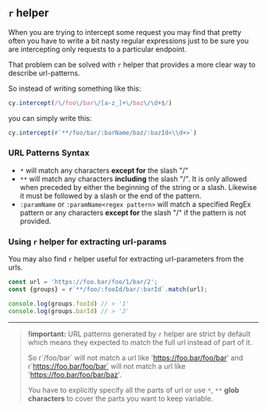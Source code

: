 ## `r` helper
When you are trying to intercept some request you may find that pretty often 
you have to write a bit nasty regular expressions just to be sure 
you are intercepting only requests to a particular endpoint. 

That problem can be solved with `r` helper that provides a more clear way 
to describe url-patterns.

So instead of writing something like this:
```ts
cy.intercept(/\/foo\/bar\/[a-z_]+\/baz\/\d+$/)
```
you can simply write this:
```ts
cy.intercept(r`**/foo/bar/:barName/baz/:bazId<\\d+>`)
```

### URL Patterns Syntax
- `*` will match any characters **except for** the slash "/"
- `**` will match any characters **including** the slash "/". 
It is only allowed when preceded by either the beginning of the string or a slash. 
Likewise it must be followed by a slash or the end of the pattern.
- `:paramName` or `:paramName<regex pattern>` will match a specified RegEx pattern or any characters **except for** the slash "/" if the pattern is not provided.

### Using `r` helper for extracting url-params
You may also find `r` helper useful for extracting url-parameters from the urls.
```ts
const url = 'https://foo.bar/foo/1/bar/2';
const {groups} = r`**/foo/:fooId/bar/:barId`.match(url);

console.log(groups.fooId) // > '1'
console.log(groups.barId) // > '2'
```

---
> **!important:** 
> URL patterns generated by `r` helper are strict by default 
> which means they expected to match the full url instead of part of it.
> 
> So r\`/foo/bar\` will not match a url like 'https://foo.bar/foo/bar' 
> and r\`https://foo.bar/foo/bar` will not match a url like 'https://foo.bar/foo/bar/baz'.
> 
> You have to explicitly specify all the parts of url or use `*`, `**` **glob characters** 
> to cover the parts you want to keep variable.
> 

